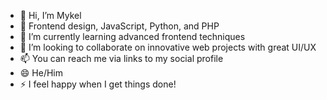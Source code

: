 - 👋 Hi, I’m Mykel
- 👀 Frontend design, JavaScript, Python, and PHP
- 🌱 I’m currently learning advanced frontend techniques
- 💞️ I’m looking to collaborate on innovative web projects with great UI/UX
- 📫 You can reach me via links to my social profile 
- 😄 He/Him
- ⚡ I feel happy when I get things done!

<!---
Desp001/Desp001 is a ✨ special ✨ repository because its `README.md` (this file) appears on your GitHub profile.
You can click the Preview link to take a look at your changes.
--->
